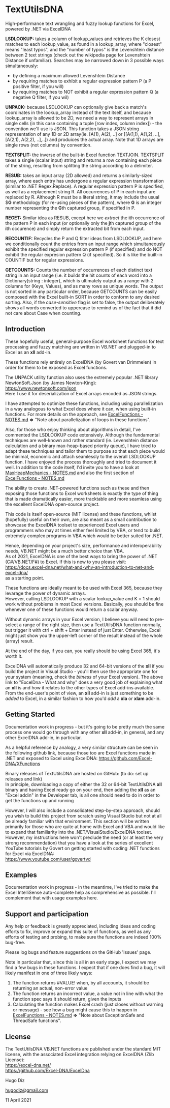 # TextUtilsDNA
High-performance text wrangling and fuzzy lookup functions for Excel, powered by .NET via ExcelDNA

**LSDLOOKUP:** takes a column of lookup_values and retrieves the K closest matches to each lookup_value, as found in a lookup_array, where "closest" means "least typos", and the "number of typos" is the Levenshtein distance between 2 text strings (check out the wikipedia page for Levenshtein Distance if unfamiliar). Searches may be narrowed down in 3 possible ways simultaneously: 
- by defining a maximum allowed Levenshtein Distance
- by requiring matches to exhibit a regular expression pattern P (a P positive filter, if you will)
- by requiring matches to NOT exhibit a regular expression pattern Q (a negative Q filter, if you wil)

**UNPACK:** because LSDLOOKUP can optionally give back a match's coordinates in the lookup_array instead of the text itself, and because lookup_array is allowed to be 2D, we need a way to represent arrays in single cells (in this case containing a tuple [row index, column index]) - the convention we'll use is JSON. This function takes a JSON string representation of any 1D or 2D array(ie. [A(1), A(2), ..] or [[A(1,1), A(1,2), ..], [A(2,1), A(2,2), ..],..]) and produices the actual array. Note that 1D arrays are single rows (not columns) by convention.

**TEXTSPLIT:** the inverse of the built-in Excel function TEXTJOIN. TEXTSPLIT takes a single (scalar input) string and returns a row containing each piece of the string, resulting from splitting the string according to a delimiter.

**RESUB:** takes an input array (2D allowed) and returns a similarly-sized array, where each entry has undergone a regular expression transformation (similar to .NET Regex.Replace). A regular expression pattern P is specified, as well as a replacement string R. All occurrences of P in each input are replaced by R. Although R must be a literal string, it may include the usual $**G** methodology (for re-using pieces of the pattern), where **G** is an integer number representing the **G**th captured group, if specified in P.

**REGET:** Similar idea as RESUB, except here we *extract* the **i**th occurrence of the pattern P in each input (or optionally only the **j**th captured group of the **i**th occurence) and simply return the extracted bit from each input.

**RECOUNTIF:** Recycles the P and Q filter ideas from LSDLOOKUP, and here we conditionally count the entries from an input range which simultaneously exhibit the specified regular expression pattern P (if specified) and do NOT exhibit the regular expresion pattern Q (if specified). So it is like the built-in COUNTIF but for regular expressions.

**GETCOUNTS:** Counts the number of occurrences of each distinct text string in an input range (i.e. it builds the hit counts of each word into a Dictionary(string : integer), which is ultimately output as a range with 2 columns for (Keys, Values), and as many rows as unique words. The output is not sorted in any particular order, because GETCOUNTS can be easily composed with the Excel built-in SORT in order to conform to any desired sorting. Also, if the *case-sensitive* flag is set to false, the output deliberately shows all words converted to uppercase to remind us of the fact that it did not care about Case when counting.

## Introduction
These hopefully useful, general-purpose Excel worksheet functions for text processing and fuzzy matching are written in VB.NET and plugged-in to Excel as an **xll** add-in.

These functions rely entirely on ExcelDNA (by Govert van Drimmelen) in order for them to be exposed as Excel functions.

The UNPACK utility function also uses the extremely popular .NET library NewtonSoft.Json (by James Newton-King):  
https://www.newtonsoft.com/json  
Here I use it for deserialization of Excel arrays encoded as JSON strings.

I have attempted to optimize these functions, including using parallelization in a way analogous to what Excel does where it can, when using built-in functions. For more details on the approach, see [ExcelFunctions - NOTES.md](https://github.com/hugodiz/TextUtilsDNA/blob/main/Source/TextUtilsDNA/ExcelFunctions/ExcelFunctions%20-%20NOTES.md)  **=>**  "Note about parallelization of loops in these functions".

Also, for those who enjoy thinking about algorithms in detail, I've commented the LSDLOOKUP code extensively. Although the fundamental techniques are well-known and rather standard (ie. Levenshtein distance calculation and a binary max-heap-based priority queue), I have tried to adapt these techniques and tailor them to purpose so that each piece would be minimal, economic and attach seamlessly to the overall LSDLOOKUP function. I have enjoyed the process thoroughly and tried to document it well. In addition to the code itself, I'd invite you to have a look at [MaxHeapMechanics - NOTES.md](https://github.com/hugodiz/TextUtilsDNA/blob/main/Source/TextUtilsDNA/MaxHeapMechanics%20-%20NOTES.md) and also the first section of [ExcelFunctions - NOTES.md](https://github.com/hugodiz/TextUtilsDNA/blob/main/Source/TextUtilsDNA/ExcelFunctions/ExcelFunctions%20-%20NOTES.md)

The ability to create .NET-powered functions such as these and then exposing those functions to Excel worksheets is exactly the type of thing that is made dramatically easier, more tracktable and more seamless using the excellent ExcelDNA open-source project.

This code is itself open-source (MIT license) and these functions, whilst (hopefully) useful on their own, are also meant as a small contribution to showcase the ExcelDNA toolset to experienced Excel users and programmers who may at times either feel limited by VBA, or tend to build extremely complex programs in VBA which would be better suited for .NET.

Hence, depending on your project's size, performance and interoperability needs, VB.NET might be a much better choice than VBA.  
As of 2021, ExcelDNA is one of the best ways to bring the power of .NET (C#/VB.NET/F#) to Excel. If this is new to you please visit:  
https://docs.excel-dna.net/what-and-why-an-introduction-to-net-and-excel-dna/  
as a starting point.

These functions are ideally meant to be used with Excel 365, because they levarage the power of dynamic arrays.  
However, calling LSDLOOKUP with a scalar lookup_value and K = 1 should work without problems in most Excel versions. Basically, you should be fine whenever one of these functions would return a scalar anyway.

Without dynamic arrays in your Excel version, I believe you will need to pre-select a range of the right size, then use a TextUtilsDNA function normally, but trigger it with ctrl + shift + Enter instead of just Enter. Otherwise, Excel might just show you the upper-left corner of the result instead of the whole (array) result.  

At the end of the day, if you can, you really should be using Excel 365, it's worth it.

ExcelDNA will automatically produce 32 and 64-bit versions of the **xll** if you build the project in Visual Studio - you'll then use the appropriate one for your system (meaning, check the *bitness* of your Excel version). The above link to "ExcelDna - What and why" does a very good job of explaining what an **xll** is and how it relates to the other types of Excel add-ins available. From the end-user's point of view, an **xll** add-in is just something to be *added* to Excel, in a similar fashion to how you'd *add* a **xla** or **xlam** add-in.

## Getting Started
Documentation work in progress - but it's going to be pretty much the same process one would go through with any other **xll** add-in, in general, and any other ExcelDNA add-in, in particular.

As a helpful reference by analogy, a very similar structure can be seen in the following github link, because those too are Excel functions made in .NET and exposed to Excel using ExcelDNA:
https://github.com/Excel-DNA/XFunctions

Binary releases of TextUtilsDNA are hosted on GitHub: (to do: set up releases and link)  
In principle, downloading a copy of either the 32 or 64-bit TextUtilsDNA **xll** binary and having Excel ready go on your end, then adding the **xll** as an "Excel addin" in the Developer tab, is all one should need to do in order to get the functions up and running

However, I will also include a consolidated step-by-step approach, should you wish to build this project from scratch using Visual Studio but not at all be already familiar with that environment. This section will be written primarily for those who are quite at home with Excel and VBA and would like to expand that familiarity into the .NET/VisualStudio/ExcelDNA toolset. However, my instructions here won't preclude the need (or at least the very strong recommendation) that you have a look at the series of excellent YouTube tutorials by Govert on getting started with coding .NET functions for Excel via ExcelDNA:   
https://www.youtube.com/user/govertvd

## Examples
Documentation work in progress - in the meantime, I've tried to make the Excel IntelliSense auto-complete help as comprehensive as possible. I'll complement that with usage examples here.

## Support and participation
Any help or feedback is greatly appreciated, including ideas and coding efforts to fix, improve or expand this suite of functions, as well as any efforts of testing and probing, to make sure the functions are indeed 100% bug-free.

Please log bugs and feature suggestions on the GitHub 'Issues' page.   

Note in particular that, since this is all in an early stage, I expect we may find a few bugs in these functions. I expect that if one does find a bug, it will likely manifest in one of three likely ways:

1. The function returns #VALUE! when, by all accounts, it should be returning an actual, non-error value   
2. The function returns an incorrect value, a value not in line with what the function spec says it should return, given the inputs   
3. Calculating the function makes Excel crash (just closes without warning or message) - see how a bug might cause this to happen in [ExcelFunctions - NOTES.md](https://github.com/hugodiz/TextUtilsDNA/blob/main/Source/TextUtilsDNA/ExcelFunctions/ExcelFunctions%20-%20NOTES.md)  **=>**  "Note about ExceptionSafe and ThreadSafe functions".

## License
The TextUtilsDNA VB.NET functions are published under the standard MIT license, with the associated Excel integration relying on ExcelDNA (Zlib License):   
https://excel-dna.net/   
https://github.com/Excel-DNA/ExcelDna

Hugo Diz

hugodiz@gmail.com

11 April 2021

